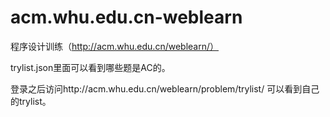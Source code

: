 # acm.whu.edu.cn-weblearn
程序设计训练（http://acm.whu.edu.cn/weblearn/）

trylist.json里面可以看到哪些题是AC的。

登录之后访问http://acm.whu.edu.cn/weblearn/problem/trylist/
可以看到自己的trylist。
